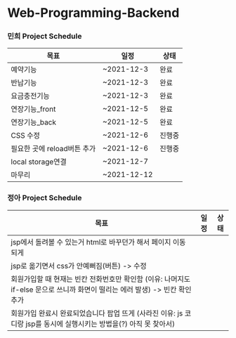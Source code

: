 # Web-Programming-Backend

### 민희 Project Schedule
| 목표                           | 일정                 | 상태 |
|--------------------------------|----------------------|--------|
| 예약기능   | ~2021-12-3 | 완료     |
| 반납기능   | ~2021-12-3 | 완료     |
| 요금충전기능   | ~2021-12-3 | 완료     |
| 연장기능_front   | ~2021-12-5 | 완료     |
| 연장기능_back   | ~2021-12-5 | 완료     |
| CSS 수정   | ~2021-12-6 | 진행중     |
| 필요한 곳에 reload버튼 추가   | ~2021-12-6 | 진행중     |
| local storage연결 | ~2021-12-7 |     |
| 마무리 | ~2021-12-12 |      |


### 정아 Project Schedule
| 목표                           | 일정                 | 상태 |
|--------------------------------|----------------------|--------|
| jsp에서 돌려볼 수 있는거 html로 바꾸던가 해서 페이지 이동 되게    |        |         |
| jsp로 옮기면서 css가 안예뻐짐(버튼) -> 수정   |      |         |
| 회원가입할 때 현재는 빈칸 전화번호만 확인함 (이유: 나머지도 if-else 문으로 쓰니까 화면이 떨리는 에러 발생) -> 빈칸 확인 추가 |        |     |
| 회원가입 완료시 완료되었습니다 팝업 뜨게 (사라진 이유: js 코디랑 jsp를 동시에 실행시키는 방법을(?) 아직 못 찾아서) |        |      |


